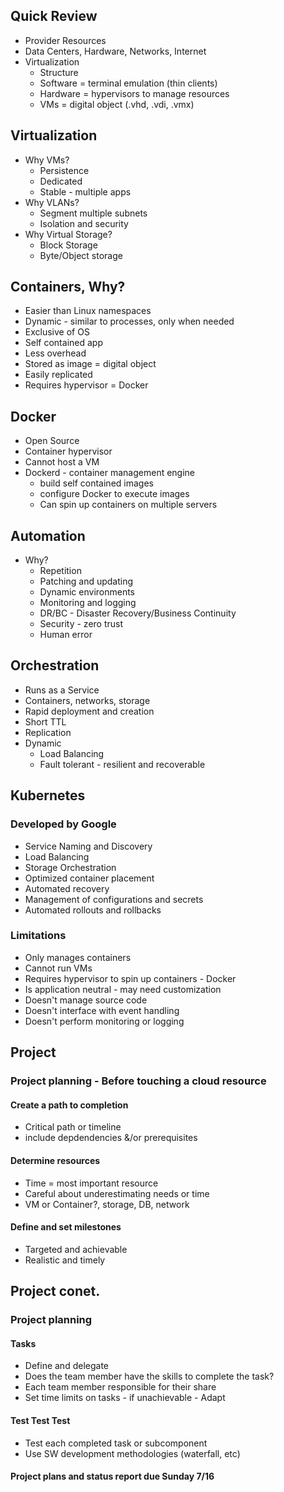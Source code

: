 ## Quick Review
- Provider Resources
- Data Centers, Hardware, Networks, Internet
- Virtualization
    - Structure
    - Software = terminal emulation (thin clients)
    - Hardware = hypervisors to manage resources
    - VMs = digital object (.vhd, .vdi, .vmx)

## Virtualization
- Why VMs?
    - Persistence
    - Dedicated
    - Stable - multiple apps
- Why VLANs?
    - Segment multiple subnets
    - Isolation and security
- Why Virtual Storage?
    - Block Storage
    - Byte/Object storage

## Containers, Why?
- Easier than Linux namespaces
- Dynamic - similar to processes, only when needed
- Exclusive of OS
- Self contained app
- Less overhead
- Stored as image = digital object
- Easily replicated
- Requires hypervisor = Docker

## Docker
- Open Source
- Container hypervisor
- Cannot host a VM
- Dockerd - container management engine
    - build self contained images
    - configure Docker to execute images
    - Can spin up containers on multiple servers

## Automation
- Why?
    - Repetition
    - Patching and updating
    - Dynamic environments
    - Monitoring and logging
    - DR/BC - Disaster Recovery/Business Continuity
    - Security - zero trust
    - Human error

## Orchestration
- Runs as a Service
- Containers, networks, storage
- Rapid deployment and creation
- Short TTL
- Replication
- Dynamic
    - Load Balancing
    - Fault tolerant - resilient and recoverable

## Kubernetes
### Developed by Google
- Service Naming and Discovery
- Load Balancing
- Storage Orchestration
- Optimized container placement
- Automated recovery
- Management of configurations and secrets
- Automated rollouts and rollbacks
### Limitations
- Only manages containers
- Cannot run VMs
- Requires hypervisor to spin up containers - Docker
- Is application neutral - may need customization
- Doesn't manage source code
- Doesn't interface with event handling
- Doesn't perform monitoring or logging

## Project
### Project planning - Before touching a cloud resource
#### Create a path to completion
- Critical path or timeline
- include depdendencies &/or prerequisites
#### Determine resources
- Time = most important resource
- Careful about underestimating needs or time
- VM or Container?, storage, DB, network
#### Define and set milestones
- Targeted and achievable
- Realistic and timely

## Project conet.
### Project planning
#### Tasks
- Define and delegate
- Does the team member have the skills to complete the task?
- Each team member responsible for their share
- Set time limits on tasks - if unachievable - Adapt
#### Test Test Test
- Test each completed task or subcomponent 
- Use SW development methodologies (waterfall, etc)
#### Project plans and status report due Sunday 7/16